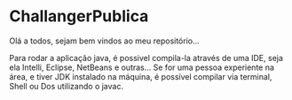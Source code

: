 # ChallangerPublica
Olá a todos, sejam bem vindos ao meu repositório...

Para rodar a aplicação java, é possivel compila-la através de uma IDE, seja ela Intelli, Eclipse, NetBeans e outras...
Se for uma pessoa experiente na área, e tiver JDK instalado na máquina, é possível compilar via terminal, Shell ou Dos utilizando o javac.
